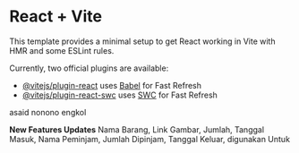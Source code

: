 # React + Vite

This template provides a minimal setup to get React working in Vite with HMR and some ESLint rules.

Currently, two official plugins are available:

- [@vitejs/plugin-react](https://github.com/vitejs/vite-plugin-react/blob/main/packages/plugin-react/README.md) uses [Babel](https://babeljs.io/) for Fast Refresh
- [@vitejs/plugin-react-swc](https://github.com/vitejs/vite-plugin-react-swc) uses [SWC](https://swc.rs/) for Fast Refresh

asaid nonono
engkol

**New Features Updates**
Nama Barang, Link Gambar, Jumlah, Tanggal Masuk, Nama Peminjam, Jumlah Dipinjam, Tanggal Keluar, digunakan Untuk